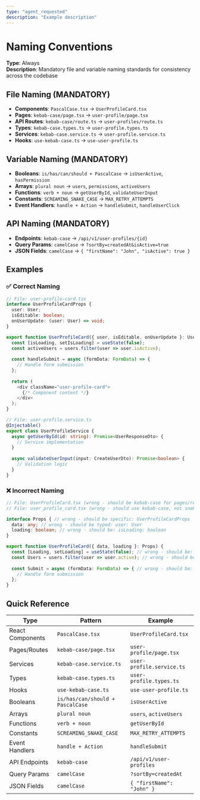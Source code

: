 ```yaml
---
type: "agent_requested"
description: "Example description"
---
```

# Naming Conventions

**Type**: Always  
**Description**: Mandatory file and variable naming standards for consistency across the codebase

## File Naming (MANDATORY)

- **Components**: `PascalCase.tsx` → `UserProfileCard.tsx`
- **Pages**: `kebab-case/page.tsx` → `user-profile/page.tsx`
- **API Routes**: `kebab-case/route.ts` → `user-profiles/route.ts`
- **Types**: `kebab-case.types.ts` → `user-profile.types.ts`
- **Services**: `kebab-case.service.ts` → `user-profile.service.ts`
- **Hooks**: `use-kebab-case.ts` → `use-user-profile.ts`

## Variable Naming (MANDATORY)

- **Booleans**: `is/has/can/should + PascalCase` → `isUserActive`, `hasPermission`
- **Arrays**: `plural noun` → `users`, `permissions`, `activeUsers`
- **Functions**: `verb + noun` → `getUserById`, `validateUserInput`
- **Constants**: `SCREAMING_SNAKE_CASE` → `MAX_RETRY_ATTEMPTS`
- **Event Handlers**: `handle + Action` → `handleSubmit`, `handleUserClick`

## API Naming (MANDATORY)

- **Endpoints**: `kebab-case` → `/api/v1/user-profiles/{id}`
- **Query Params**: `camelCase` → `?sortBy=createdAt&isActive=true`
- **JSON Fields**: `camelCase` → `{ "firstName": "John", "isActive": true }`

## Examples

### ✅ Correct Naming

```typescript
// File: user-profile-card.tsx
interface UserProfileCardProps {
  user: User;
  isEditable: boolean;
  onUserUpdate: (user: User) => void;
}

export function UserProfileCard({ user, isEditable, onUserUpdate }: UserProfileCardProps) {
  const [isLoading, setIsLoading] = useState(false);
  const activeUsers = users.filter(user => user.isActive);
  
  const handleSubmit = async (formData: FormData) => {
    // Handle form submission
  };
  
  return (
    <div className="user-profile-card">
      {/* Component content */}
    </div>
  );
}
```

```typescript
// File: user-profile.service.ts
@Injectable()
export class UserProfileService {
  async getUserById(id: string): Promise<UserResponseDto> {
    // Service implementation
  }
  
  async validateUserInput(input: CreateUserDto): Promise<boolean> {
    // Validation logic
  }
}
```

### ❌ Incorrect Naming

```typescript
// File: UserProfileCard.tsx (wrong - should be kebab-case for pages/routes)
// File: user_profile_card.tsx (wrong - should use kebab-case, not snake_case)

interface Props { // wrong - should be specific: UserProfileCardProps
  data: any; // wrong - should be typed: user: User
  loading: boolean; // wrong - should be: isLoading: boolean
}

export function UserProfileCard({ data, loading }: Props) {
  const [Loading, setLoading] = useState(false); // wrong - should be: isLoading
  const Users = users.filter(user => user.active); // wrong - should be: activeUsers
  
  const Submit = async (formData: FormData) => { // wrong - should be: handleSubmit
    // Handle form submission
  };
}
```

## Quick Reference

| Type | Pattern | Example |
|------|---------|---------|
| React Components | `PascalCase.tsx` | `UserProfileCard.tsx` |
| Pages/Routes | `kebab-case/page.tsx` | `user-profile/page.tsx` |
| Services | `kebab-case.service.ts` | `user-profile.service.ts` |
| Types | `kebab-case.types.ts` | `user-profile.types.ts` |
| Hooks | `use-kebab-case.ts` | `use-user-profile.ts` |
| Booleans | `is/has/can/should + PascalCase` | `isUserActive` |
| Arrays | `plural noun` | `users`, `activeUsers` |
| Functions | `verb + noun` | `getUserById` |
| Constants | `SCREAMING_SNAKE_CASE` | `MAX_RETRY_ATTEMPTS` |
| Event Handlers | `handle + Action` | `handleSubmit` |
| API Endpoints | `kebab-case` | `/api/v1/user-profiles` |
| Query Params | `camelCase` | `?sortBy=createdAt` |
| JSON Fields | `camelCase` | `{ "firstName": "John" }` |
